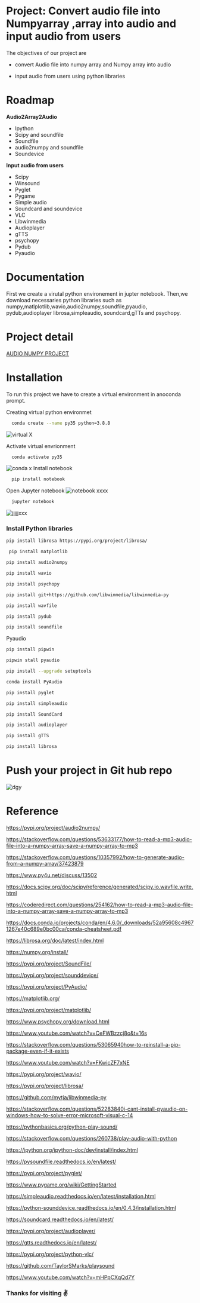 
# Project: Convert audio file into Numpyarray ,array into audio and input audio from users

The objectives of our project are


* convert Audio file into numpy array and Numpy array into audio 

* input audio from users using python libraries


# Roadmap

__Audio2Array2Audio__


* Ipython 
* Scipy and soundfile
* Soundfile
* audio2numpy and soundfile
* Soundevice



__Input audio from users__

* Scipy
* Winsound
* Pyglet
* Pygame
* Simple audio
* Soundcard and soundevice
* VLC
* Libwinmedia
* Audioplayer
* gTTS
* psychopy
* Pydub
* Pyaudio

# Documentation

First we create a virutal  python environement in jupter notebook. Then,we download necessaries python libraries such as numpy,matlplotlib,wavio,audio2numpy,soundfile,pyaudio, pydub,audioplayer librosa,simpleaudio, soundcard,gTTs and psychopy.

# Project detail
[AUDIO NUMPY PROJECT](https://github.com/Hem7513/Convert-Audio2Numpy-and-viceversa/blob/master/AUDIO2NUMPY2AUDIO.ipynb)


# Installation

To run this project we have to create a virtual environment in anoconda prompt.

Creating virtual python environmet

```bash
  conda create --name py35 python=3.8.8
```
![virtual X](https://user-images.githubusercontent.com/91752852/138587960-0ca08bd1-4710-4eb9-80da-acb55c1daedd.png)

Activate virtual envrionment

```bash
  conda activate py35
```
![conda x](https://user-images.githubusercontent.com/91752852/138588022-812feb39-a24d-468c-8813-39f9d1dde18d.png)
Install notebook
```bash
  pip install notebook
```
Open Jupyter notebook
![notebook xxxx](https://user-images.githubusercontent.com/91752852/138588339-ed35f908-071c-4cda-8fa0-71d029e8e5fc.png)
```bash
  jupyter notebook
```
![jjjjjxxx](https://user-images.githubusercontent.com/91752852/138588263-6fdbb2a0-503b-4519-8ea8-acd1915bb1c2.png)

### Install Python libraries


```bash
pip install librosa https://pypi.org/project/librosa/
```
```bash
 pip install matplotlib
```
 ```bash
 pip install audio2numpy
```
 ```bash
 pip install wavio
```
 ```bash
 pip install psychopy
```
 ```bash
pip install git+https://github.com/libwinmedia/libwinmedia-py 
```
 ```bash
 pip install wavfile
```
 ```bash
 pip install pydub
```
 ```bash
 pip install soundfile
```
Pyaudio
 ```bash
 pip install pipwin
```
 ```bash
 pipwin stall pyaudio
```
 ```bash
 pip install --upgrade setuptools
```
 ```bash
 conda install PyAudio
```
 ```bash
 pip install pyglet
```
 ```bash
 pip install simpleaudio
```
 ```bash
 pip install SoundCard
```
 ```bash
pip install audioplayer
```
 ```bash
pip install gTTS
```
 ```bash
pip install librosa  
```

# Push your project in Git hub repo

![dgy](https://user-images.githubusercontent.com/91752852/138588505-ffd3bb97-3871-42c6-b74c-189c63a1e80f.png)


# Reference

https://pypi.org/project/audio2numpy/

https://stackoverflow.com/questions/53633177/how-to-read-a-mp3-audio-file-into-a-numpy-array-save-a-numpy-array-to-mp3

https://stackoverflow.com/questions/10357992/how-to-generate-audio-from-a-numpy-array/37423879

https://www.py4u.net/discuss/13502

https://docs.scipy.org/doc/scipy/reference/generated/scipy.io.wavfile.write.html

https://coderedirect.com/questions/254162/how-to-read-a-mp3-audio-file-into-a-numpy-array-save-a-numpy-array-to-mp3

https://docs.conda.io/projects/conda/en/4.6.0/_downloads/52a95608c49671267e40c689e0bc00ca/conda-cheatsheet.pdf

https://librosa.org/doc/latest/index.html

https://numpy.org/install/

https://pypi.org/project/SoundFile/

https://pypi.org/project/sounddevice/

https://pypi.org/project/PyAudio/

https://matplotlib.org/

https://pypi.org/project/matplotlib/

https://www.psychopy.org/download.html

https://www.youtube.com/watch?v=CeFWBzzcj8o&t=16s

https://stackoverflow.com/questions/53065940how-to-reinstall-a-pip-package-even-if-it-exists

https://www.youtube.com/watch?v=FKwicZF7xNE

https://pypi.org/project/wavio/

 https://pypi.org/project/librosa/

 https://github.com/mytja/libwinmedia-py

 https://stackoverflow.com/questions/52283840i-cant-install-pyaudio-on-windows-how-to-solve-error-microsoft-visual-c-14

https://pythonbasics.org/python-play-sound/

https://stackoverflow.com/questions/260738/play-audio-with-python

https://ipython.org/ipython-doc/dev/install/index.html

https://pysoundfile.readthedocs.io/en/latest/

https://pypi.org/project/pyglet/

https://www.pygame.org/wiki/GettingStarted

https://simpleaudio.readthedocs.io/en/latest/installation.html

https://python-sounddevice.readthedocs.io/en/0.4.3/installation.html

https://soundcard.readthedocs.io/en/latest/

https://pypi.org/project/audioplayer/

https://gtts.readthedocs.io/en/latest/

https://pypi.org/project/python-vlc/

https://github.com/TaylorSMarks/playsound

https://www.youtube.com/watch?v=mHPpCXqQd7Y


### Thanks for visiting ✌️









